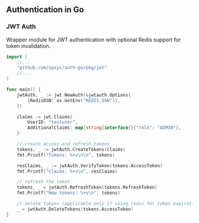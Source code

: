 ## Authentication in Go

### JWT Auth
Wrapper module for JWT authentication with optional Redis support for token invalidation.

```go
import (
    //...
    "github.com/opxyc/auth-go/pkg/jwt"
    // ...
)

func main() {
	jwtAuth, _ := jwt.NewAuth(&jwtauth.Options{
		{RedisDSN: os.GetEnv("REDIS_DSN")},
	})

	claims := jwt.Claims{
		UserID: "testuser",
		AdditionalClaims: map[string]interface{}{"role": "ADMIN"},
	}

	// create access and refresh tokens
	tokens, _ := jwtAuth.CreateTokens(claims)
	fmt.Printf("Tokens: %+v\n\n", tokens)

	resClaims, _ := jwtAuth.VerifyToken(tokens.AccessToken)
	fmt.Printf("Claims: %+v\n", resClaims)

	// refresh the token
	tokens, _ = jwtAuth.RefreshToken(tokens.RefreshToken)
	fmt.Printf("New tokens: %+v\n", tokens)

	// delete tokens (applicable only if using redis for token expiration)
	_ = jwtAuth.DeleteTokens(tokens.AccessToken)
}
```
